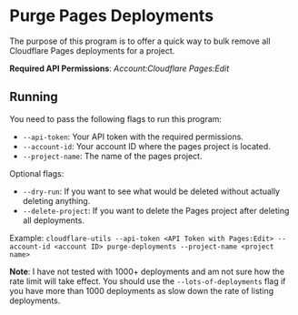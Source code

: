 # Purge Pages Deployments

The purpose of this program is to offer a quick way to bulk remove all Cloudflare Pages deployments for a project.

**Required API Permissions**: _Account:Cloudflare Pages:Edit_

## Running

You need to pass the following flags to run this program:
- `--api-token`: Your API token with the required permissions.
- `--account-id`: Your account ID where the pages project is located.
- `--project-name`: The name of the pages project.

Optional flags:
- `--dry-run`: If you want to see what would be deleted without actually deleting anything.
- `--delete-project`: If you want to delete the Pages project after deleting all deployments.

Example: `cloudflare-utils --api-token <API Token with Pages:Edit> --account-id <account ID> purge-deployments --project-name <project name>`

**Note**:
I have not tested with 1000+ deployments and am not sure how the rate limit will take effect.
You should use the `--lots-of-deployments` flag if you have more than 1000 deployments as slow down the rate of listing deployments.